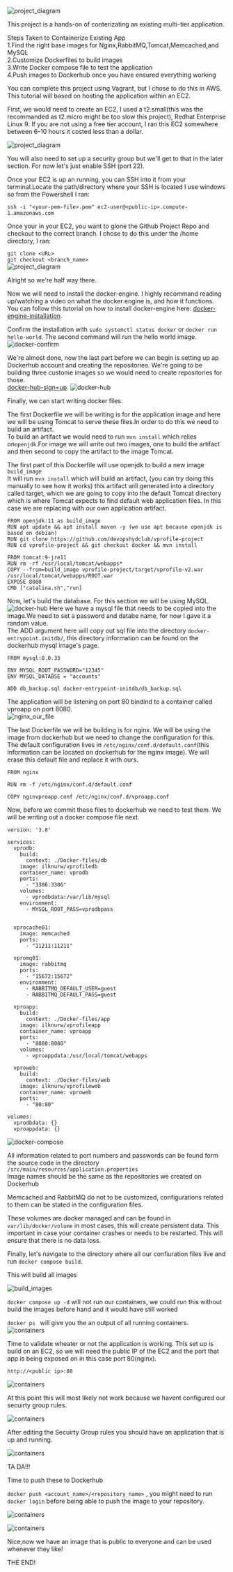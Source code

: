 ![project_diagram](https://github.com/ilknurm/DevOps_Projects/blob/main/1.Containerize_Java_App/images/diagram.png)

This project is a hands-on of conterizating an existing multi-tier application.  

Steps Taken to Containerize Existing App  
1.Find the right base images for Nginx,RabbitMQ,Tomcat,Memcached,and MySQL  
2.Customize Dockerfiles to build images  
3.Write Docker compose file to test the application  
4.Push images to Dockerhub once you have ensured everything working  

You can complete this project using Vagrant, but I chose to do this in AWS. This tutorial will based on hosting the application within an EC2.  

First, we would need to create an EC2, I used a t2.small(this was the recommanded as t2.micro might be too slow this project), Redhat Enterprise Linux 9. If you are not using a free tier account, I ran this EC2 somewhere between 6-10 hours it costed less than a dollar.  

![project_diagram](https://github.com/ilknurm/DevOps_Projects/blob/main/1.Containerize_Java_App/images/EC2.png)

You will also need to set up a security group but we'll get to that in the later section. For now let's just enable SSH (port 22).  

Once your EC2 is up an running, you can SSH into it from your terminal.Locate the path/directory where your SSH is located I use windows so from the Powershell I ran:

```ssh -i "<your-pem-file>.pem" ec2-user@<public-ip>.compute-1.amazonaws.com```

Once your in your EC2, you want to glone the Github Project Repo and checkout to the correct branch. I chose to do this under the /home directory, I ran:  

```git clone <URL>```  
```git checkout <branch_name>```  
![project_diagram](https://github.com/ilknurm/DevOps_Projects/blob/main/1.Containerize_Java_App/images/git_clone.png)

Alright so we're half way there.  

Now we will need to install the docker-engine. I highly recommand reading up/watching a video on what the docker engine is, and how it functions. You can follow this tutorial on how to install docker-engine here: [docker-engine-installation](https://docs.docker.com/engine/install).

Confirm the installation with ```sudo systemctl status docker``` or ```docker run hello-world```. The second command will run the hello world image.  
![docker-confirm](https://github.com/ilknurm/DevOps_Projects/blob/main/1.Containerize_Java_App/images/docker-confirm.png)

We're almost done, now the last part before we can begin is setting up ap Dockerhub account and creating the repositories. We're going to be building three custome images so we would need to create repositories for those.  
 [docker-hub-sign=up](https://docs.docker.com/docker-id/).
![docker-hub](https://github.com/ilknurm/DevOps_Projects/blob/main/1.Containerize_Java_App/images/docker_hub.png)  

Finally, we can start writing docker files.  

The first Dockerfile we will be writing is for the application image and here we will be using Tomcat to serve these files.In order to do this we need to build an artifact.  
To build an artifact we would need to run ```mvn install``` which relies on``openjdk``.For image we will write out two images, one to build the artifact and then second to copy the artifact to the image Tomcat.

The first part of this Dockerfile will use openjdk to build a new image ```build_image```  
It will run ```mvn install``` which will build an artifact, (you can try doing this manually to see how it works)
this artifact will generated into a directory called target, which we are going to copy into the default Tomcat directory which is where Tomcat expects to find default web application files. In this case we are replacing with our own application artifact.  


```
FROM openjdk:11 as build_image
RUN apt update && apt install maven -y (we use apt because openjdk is based on debian)
RUN git clone https://github.com/devopshydclub/vprofile-project
RUN cd vprofile-project && git checkout docker && mvn install

FROM tomcat:9-jre11
RUN rm -rf /usr/local/tomcat/webapps*
COPY --from=build_image vprofile-project/target/vprofile-v2.war /usr/local/tomcat/webapps/ROOT.war
EXPOSE 8080
CMD ["catalina.sh","run]

```  

Now, let's build the database. For this section we will be using MySQL. 
![docker-hub](https://github.com/ilknurm/DevOps_Projects/blob/main/1.Containerize_Java_App/images/app_docker.png)
Here we have a mysql file that needs to be copied into the image.We need to set a password and databe name, for now I gave it a random value.  
The ADD argument here will copy out sql file into the directory ```docker-entrypoint.initdb/```, this directory information 
can be found on the dockerhub mysql image's page.  

```
FROM mysql:8.0.33

ENV MYSQL_ROOT_PASSWORD="12345"
ENV MYSQL_DATABSE = "accounts"

ADD db_backup.sql docker-entrypoint-initdb/db_backup.sql  

```  


The application will be listening on port 80 bindind to a container called vproapp on port 8080.  
![nginx_our_file](https://github.com/ilknurm/DevOps_Projects/blob/main/1.Containerize_Java_App/images/nginx_conf.png)
  
The last Dockerfile we will be building is for nginx. We will be using the image from dockerhub but we need to change the configuration for this. The default configuration lives in ```/etc/nginx/conf.d/default.conf```(this information can be located on dockerhub for the nginx image). We will erase this default file and replace it with ours.  


```
FROM nginx

RUN rm -f /etc/nginx/conf.d/default.conf

COPY nginvproapp.conf /etc/nginx/conf.d/vproapp.conf
```


Now, before we commit these files to dockerhub we need to test them. We will be writing out a docker compose file next.  


```
version: '3.8'

services:
  vprodb:
    build:
      context: ./Docker-files/db
    image: ilknurw/vprofiledb
    container_name: vprodb
    ports:
      - "3306:3306"
    volumes:
      - vprodbdata:/var/lib/mysql 
    environment:
      - MYSQL_ROOT_PASS=vprodbpass


  vprocache01:       
    image: memcached
    ports:
      - "11211:11211"

  vpromq01:
    image: rabbitmq
    ports:
      - "15672:15672"
    environment:
      - RABBITMQ_DEFAULT_USER=guest
      - RABBITMQ_DEFAULT_PASS=guest

  vproapp:
    build:
      context: ./Docker-files/app
    image: ilknurw/vprofileapp
    container_name: vproapp
    ports:
      - "8080:8080"
    volumes:
      - vproappdata:/usr/local/tomcat/webapps

  vproweb:
    build:
      context: ./Docker-files/web
    image: ilknurw/vprofileweb
    container_name: vproweb
    ports:
      - "80:80"

volumes:
  vprodbdata: {}
  vproappdata: {}
```  

![docker-compose](https://github.com/ilknurm/DevOps_Projects/blob/main/1.Containerize_Java_App/images/app-properties.png)

All information related to port numbers and passwords can be found form the source code in the directory ```/src/main/resources/application.properties```  
Image names should be the same as the repositories we created on Dockerhub

Memcached and RabbitMQ do not to be customized, configurations related to them can be stated in the configuration files.

These volumes are docker managed and can be found in ```var/lib/docker/volume``` in most cases, this will create persistent data. This important in case your container crashes or needs to be restarted. This will ensure that there is no data loss.

Finally, let's navigate to the directory where all our confiuration files live and run ```docker compose build```.  

This will build all images 

![build_images](https://github.com/ilknurm/DevOps_Projects/blob/main/1.Containerize_Java_App/images/build_images.png)

```docker compose up -d``` will not run our containers, we could run this without build the images before hand and it would have still worked

```docker ps ``` will give you the an output of all running containers.
![containers](https://github.com/ilknurm/DevOps_Projects/blob/main/1.Containerize_Java_App/images/containers.png)

Time to validate wheater or not the application is working. This set up is build on an EC2, so we will need the public IP of the EC2 and the port that app is being exposed on in this case port 80(nginx). 

```http://<public ip>:80```

![containers](https://github.com/ilknurm/DevOps_Projects/blob/main/1.Containerize_Java_App/images/public.ip.png)

At this point this will most likely not work because we havent configured our secuirty group rules.

![containers](https://github.com/ilknurm/DevOps_Projects/blob/main/1.Containerize_Java_App/images/SG.png)

After editing the Secuirty Group rules you should have an application that is up and running.

![containers](https://github.com/ilknurm/DevOps_Projects/blob/main/1.Containerize_Java_App/images/website.png)

TA DA!!!

Time to push these to Dockerhub

```docker push <account_name>/<repository_name>``` , you might need to run ```docker login``` before being able to push the image to your repository.

![containers](https://github.com/ilknurm/DevOps_Projects/blob/main/1.Containerize_Java_App/images/docker_push.png)

![containers](https://github.com/ilknurm/DevOps_Projects/blob/main/1.Containerize_Java_App/images/docker_hub_images.png)

Nice,now we have an image that is public to everyone and can be used whenever they like!

THE END!























